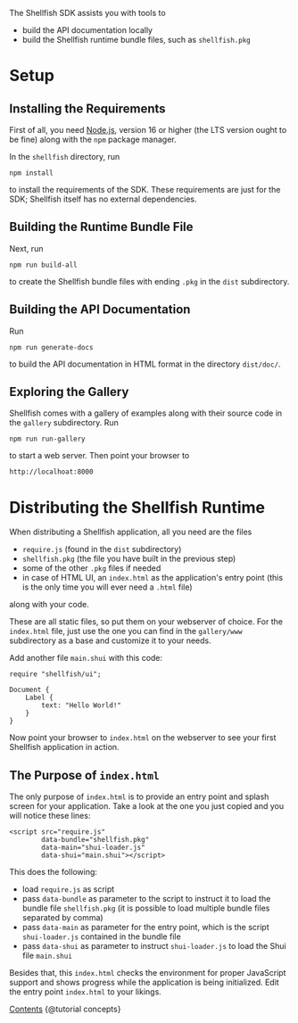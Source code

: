 The Shellfish SDK assists you with tools to

 * build the API documentation locally
 * build the Shellfish runtime bundle files, such as `shellfish.pkg`

# Setup

## Installing the Requirements

First of all, you need [Node.js](https://nodejs.org), version 16 or higher (the LTS version ought to be fine)
along with the `npm` package manager.

In the `shellfish` directory, run

    npm install

to install the requirements of the SDK. These requirements are just
for the SDK; Shellfish itself has no external dependencies.

## Building the Runtime Bundle File

Next, run

    npm run build-all

to create the Shellfish bundle files with ending `.pkg` in the `dist` subdirectory.

## Building the API Documentation

Run

    npm run generate-docs

to build the API documentation in HTML format in the directory `dist/doc/`.

## Exploring the Gallery

Shellfish comes with a gallery of examples along with their source code in
the `gallery` subdirectory. Run

    npm run run-gallery

to start a web server. Then point your browser to

    http://localhoat:8000

# Distributing the Shellfish Runtime

When distributing a Shellfish application, all you need are the files

 * `require.js` (found in the `dist` subdirectory)
 * `shellfish.pkg` (the file you have built in the previous step)
 * some of the other `.pkg` files if needed
 * in case of HTML UI, an `index.html` as the application's entry point (this is the only time you will ever need a `.html` file)

along with your code.

These are all static files, so put them on your webserver of choice. For the
`index.html` file, just use the one you can find in the `gallery/www` subdirectory
as a base and customize it to your needs.

Add another file `main.shui` with this code:

    require "shellfish/ui";

    Document {
        Label {
            text: "Hello World!"
        }        
    }

Now point your browser to `index.html` on the webserver to see your first
Shellfish application in action.


## The Purpose of `index.html`

The only purpose of `index.html` is to provide an entry point and splash screen for your
application. Take a look at the one you just copied and you will notice these
lines:

    <script src="require.js"
            data-bundle="shellfish.pkg"
            data-main="shui-loader.js"
            data-shui="main.shui"></script>

This does the following:

 * load `require.js` as script
 * pass `data-bundle` as parameter to the script to instruct it to load
  the bundle file `shellfish.pkg` (it is possible to load multiple bundle files
  separated by comma)
 * pass `data-main` as parameter for the entry point, which is the script
   `shui-loader.js` contained in the bundle file
 * pass `data-shui` as parameter to instruct `shui-loader.js` to load the
   Shui file `main.shui`

Besides that, this `index.html` checks the environment for proper JavaScript
support and shows progress while the application is being initialized.
Edit the entry point `index.html` to your likings.

<div class="navstrip"><span class="go-home"><a href="index.html">Contents</a></span><span class="go-next">
{@tutorial concepts}
</span></div>
